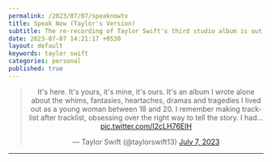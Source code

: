 ```yaml
---
permalink: /2023/07/07/speaknowtv
title: Speak Now (Taylor's Version) 
subtitle: The re-recording of Taylor Swift's third studio album is out!
date: 2023-07-07 14:21:17 +0530
layout: default
keywords: taylor swift
categories: personal
published: true
---
```


<center>
<blockquote class="twitter-tweet">
<p lang="en" dir="ltr">It's here. It's yours, it's mine, it's ours. It's an album I wrote alone about the whims, fantasies, heartaches, dramas and tragedies I lived out as a young woman between 18 and 20. I remember making tracklist after tracklist, obsessing over the right way to tell the story. I had… <a href="https://t.co/I2cLH76EIH">pic.twitter.com/I2cLH76EIH</a></p>&mdash; Taylor Swift (@taylorswift13) <a href="https://twitter.com/taylorswift13/status/1677168840625496065">July 7, 2023</a>
<script async src="https://platform.twitter.com/widgets.js" charset="utf-8"></script>
</center>

---
